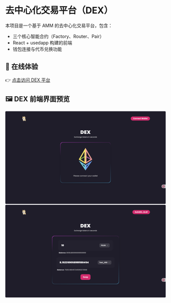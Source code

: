 # 去中心化交易平台（DEX）

本项目是一个基于 AMM 的去中心化交易平台，包含：

- 三个核心智能合约（Factory、Router、Pair）
- React + usedapp 构建的前端
- 钱包连接与代币兑换功能

## 🔗 在线体验

👉 [点击访问 DEX 平台](https://pulin-dex.netlify.app/)

## 🖼️ DEX 前端界面预览

<img src="./登录界面.png" alt="DEX 页面截图" width="700"/>
<img src="./展示界面.png" alt="DEX 页面截图" width="700"/>
